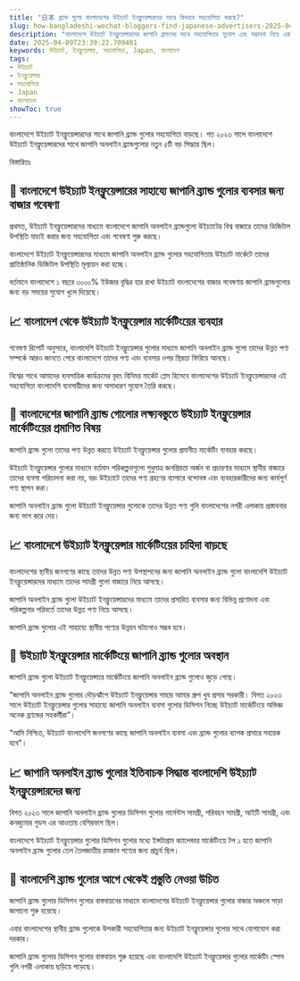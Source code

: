 ```yaml
---
title: "日本 ব্র্যান্ড গুলো বাংলাদেশের উইচ্যাট ইনফ্লুয়েন্সারদের সাথে কিভাবে সহযোগিতা করছে?"
slug: how-bangladeshi-wechat-bloggers-find-japanese-advertisers-2025-04-09
description: "বাংলাদেশে উইচ্যাট ইনফ্লুয়েন্সারদের জাপানি ব্রান্ডদের সাথে সহযোগিতার সুযোগ এবং সম্ভাবনা নিয়ে একটি সংক্ষিপ্ত প্রতিবেদন"
date: 2025-04-09T23:39:22.709401
keywords: উইচ্যাট, ইনফ্লুয়েন্সার, সহযোগিতা, Japan, বাংলাদেশ
tags:
- উইচ্যাট
- ইনফ্লুয়েন্সার
- সহযোগিতা
- Japan
- বাংলাদেশ
showToc: true
---
```


বাংলাদেশে উইচ্যাট ইনফ্লুয়েন্সারদের সাথে জাপানি ব্র্যান্ড গুলোর সহযোগিতা বাড়ছে। গত ২০২৩ সালে বাংলাদেশে উইচ্যাট ইনফ্লুয়েন্সারদের সাথে জাপানি অনলাইন ব্র্যান্ডগুলোর নতুন ৫টি বড় সিদ্ধান্ত ছিল।

বিস্তারিতঃ

## 📢 বাংলাদেশে উইচ্যাট ইনফ্লুয়েন্সারের সাহায্যে জাপানি ব্র্যান্ড গুলোর ব্যবসার জন্য বাজার গবেষণা

প্রথমত, উইচ্যাট ইনফ্লুয়েন্সারদের মাধ্যমে বাংলাদেশে জাপানি অনলাইন ব্র্যান্ডগুলো উইচ্যাটের বিশ্ব বাজারে তাদের ডিজিটাল উপস্থিতি যাচাই করার জন্য সহযোগিতা এবং গবেষণা শুরু করছে।

বাংলাদেশে উইচ্যাট ইনফ্লুয়েন্সারদের মাধ্যমে জাপানি অনলাইন ব্র্যান্ড গুলোর সহযোগিতায় উইচ্যাট মার্কেটে তাদের প্রাতিষ্ঠানিক ডিজিটাল উপস্থিতি মূল্যায়ন করা হচ্ছে।

বর্তমানে বাংলাদেশে ১ বছরে ৩০০০% ইউজার বৃদ্ধির হার রাখা উইচ্যাট বাংলাদেশের বাজার গবেষণায় জাপানি ব্র্যান্ডগুলোর জন্য বড় সময়ের সুযোগ খুলে দিয়েছে।

## 📈 বাংলাদেশ থেকে উইচ্যাট ইনফ্লুয়েন্সার মার্কেটিংয়ের ব্যবহার

গবেষণা রিপোর্ট অনুসারে, বাংলাদেশি উইচ্যাট ইনফ্লুয়েন্সার গুলোর মাধ্যমে জাপানি অনলাইন ব্র্যান্ড গুলো তাদের উন্নত পণ্য সম্পর্কে আরও জানতে পেরে বাংলাদেশে তাদের পণ্য এবং ব্যবসার ওপর স্থিরতা ফিরিয়ে আনছে।

বিশ্বের সাথে আমাদের ব্যবসায়িক কার্যক্রমের বৃহৎ বিনিময় মার্কেট প্লেস হিসেবে বাংলাদেশের উইচ্যাট ইনফ্লুয়েন্সারদের এই সহযোগিতা বাংলাদেশি ব্যবসায়ীদের জন্য অসাধারণ সুযোগ তৈরি করছে।

## 📢 বাংলাদেশের জাপানি ব্র্যান্ড গোলোর লক্ষ্যবস্তুতে উইচ্যাট ইনফ্লুয়েন্সার মার্কেটিংয়ের প্রমাণিত বিষয়

জাপানি ব্র্যান্ড গুলো তাদের পণ্য উন্নত করতে উইচ্যাট ইনফ্লুয়েন্সার গুলোর প্রমানীত মার্কেটিং ব্যবহার করছে। 

উইচ্যাট ইনফ্লুয়েন্সার গুলোর মাধ্যমে বর্তমান পরিকল্পনাগুলো শুধুমাত্র জনপ্রিয়তা অর্জন বা প্রচারণার মাধ্যমে স্থানীয় বাজারে তাদের ব্যবসা পরিচালনা করা নয়, বরং উইচ্যাটে তাদের পণ্য গ্রহণের ব্যাপারে বন্দোবস্ত এবং ব্যবহারকারীদের জন্য কার্যপূর্ণ পণ্য স্থাপন করা।

জাপানি অনলাইন ব্র্যান্ড গুলো উইচ্যাট ইনফ্লুয়েন্সার গুলোকে তাদের উন্নত পণ্য গুলি বাংলাদেশের নগরী এলাকায় প্রস্তাবনার জন্য ভাগ করে দেয়।

## 📈 বাংলাদেশে উইচ্যাট ইনফ্লুয়েন্সার মার্কেটিংয়ের চাহিদা বাড়ছে

বাংলাদেশের স্থানীয় জনগণের কাছে তাদের উন্নত পণ্য উপস্থাপনের জন্য জাপানি অনলাইন ব্র্যান্ড গুলো বাংলাদেশি উইচ্যাট ইনফ্লুয়েন্সারদের মাধ্যমে তাদের সামগ্রী গুলো বাজারে নিয়ে আসছে।

জাপানি অনলাইন ব্র্যান্ড গুলো উইচ্যাট ইনফ্লুয়েন্সারদের মাধ্যমে তাদের প্রসারিত ব্যবসার জন্য বিভিন্ন প্রণোদনা এবং পরিকল্পনার পরিবর্তে তাদের উন্নত পণ্য নিয়ে আসছে। 

জাপানি ব্র্যান্ড গুলোর এই সাহায্যে স্থানীয় পণ্যের উন্নয়ন ঘটানোও সম্ভব হবে। 

## 📢 উইচ্যাট ইনফ্লুয়েন্সার মার্কেটিংয়ে জাপানি ব্র্যান্ড গুলোর অবস্থান

জাপানি ব্র্যান্ড গুলো উইচ্যাট ইনফ্লুয়েন্সারে মার্কেটিংয়ে জাপানি অনলাইন ব্র্যান্ড গুলোও জুড়ে গেছে। 

“জাপানি অনলাইন ব্র্যান্ড গুলোর দৌড়ঝাঁপে উইচ্যাট ইনফ্লুয়েন্সার সাহার আমার গ্রুপ খুব প্রসার সরকারী। বিগত ২০২৩ সালে উইচ্যাট ইনফ্লুয়েন্সার গুলোর সাহায্যে জাপানি অনলাইন ব্যবসা গুলোর ডিসিশন নিচ্ছে উইচ্যাট মার্কেটিংয়ে অভিজ্ঞ অনেক ব্র্যান্ডের সহকর্মীরা”।

“আমি নিশ্চিত, উইচ্যাট বাংলাদেশি জনগণের কাছে জাপানি অনলাইন ব্যবসা এবং ব্র্যান্ড গুলোর ব্যাপক প্রসারে সহায়ক হবে”।

## 📈 জাপানি অনলাইন ব্র্যান্ড গুলোর ইতিবাচক সিদ্ধান্ত বাংলাদেশি উইচ্যাট ইনফ্লুয়েন্সারদের জন্য

বিগত ২০২৩ সালে জাপানি অনলাইন ব্র্যান্ড গুলোর ডিসিশন গুলোর গার্মেন্টস সামগ্রী, পরিবহন সামগ্রী, আইটি সামগ্রী, এবং কনজ্যুমার গুডস এর আওতায় বেশিরভাগ ছিল।

বাংলাদেশে উইচ্যাট ইনফ্লুয়েন্সার গুলোর ডিসিশন গুলোর মধ্যে ইন্সটাগ্রাম ক্যালেন্ডার মার্কেটিংয়ে টপ ১ হতে জাপানি অনলাইন ব্র্যান্ড গুলোর তেল তৈলজাতীয় রমজান পণ্যের জন্য প্রাচুর্য ছিল।

## 📢 বাংলাদেশি ব্র্যান্ড গুলোর আগে থেকেই প্রস্তুতি নেওয়া উচিত

জাপানি ব্র্যান্ড গুলোর ডিসিশন গুলোর বাস্তবায়নের মাধ্যমে বাংলাদেশের উইচ্যাট ইনফ্লুয়েন্সার গুলোর বাজার অঞ্চলে সাড়া জাগানো শুরু হয়েছে। 

এবার বাংলাদেশের স্থানীয় ব্র্যান্ড গুলোকে উপকারী সহযোগিতার জন্য উইচ্যাট ইনফ্লুয়েন্সার গুলোর সাথে যোগাযোগ করা দরকার।

জাপানি ব্র্যান্ড গুলোর ডিসিশন গুলোর বাস্তবায়ন শুরু হয়েছে এবং বাংলাদেশি উইচ্যাট ইনফ্লুয়েন্সার গুলোর মার্কেটিং স্পেস গুলি নগরী এলাকায় ছড়িয়ে পড়েছে।